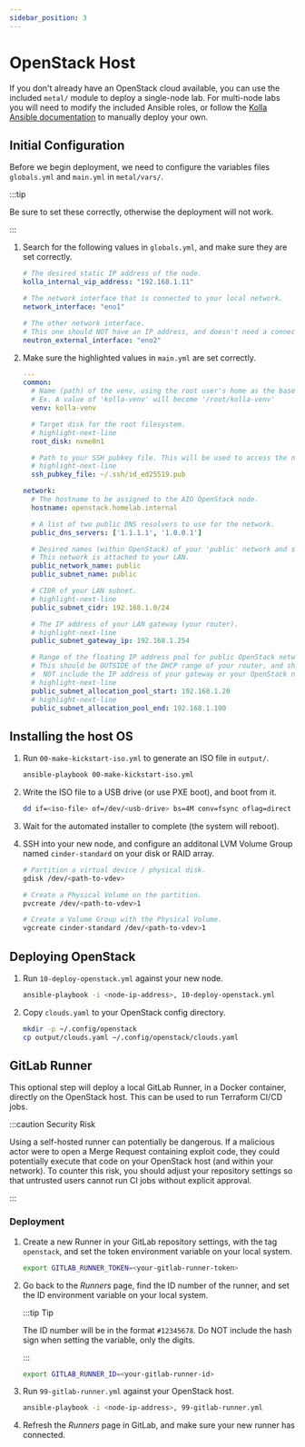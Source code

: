```yaml
---
sidebar_position: 3
---
```


# OpenStack Host

If you don't already have an OpenStack cloud available, you can use the
 included `metal/` module to deploy a single-node lab. For multi-node
 labs you will need to modify the included Ansible roles, or follow the
 [Kolla Ansible documentation](https://docs.openstack.org/kolla-ansible/zed/)
 to manually deploy your own.

## Initial Configuration

Before we begin deployment, we need to configure the variables files
 `globals.yml` and `main.yml` in `metal/vars/`.

:::tip

Be sure to set these correctly, otherwise the deployment will not work.

:::

1. Search for the following values in `globals.yml`, and make sure they
   are set correctly.

   ```yaml title="metal/vars/globals.yml"
   # The desired static IP address of the node.
   kolla_internal_vip_address: "192.168.1.11"

   # The network interface that is connected to your local network.
   network_interface: "eno1"

   # The other network interface.
   # This one should NOT have an IP address, and doesn't need a connection.
   neutron_external_interface: "eno2"
   ```

1. Make sure the highlighted values in `main.yml` are set correctly.

   ```yaml title="metal/vars/main.yml"
   ---
   common:
     # Name (path) of the venv, using the root user's home as the base.
     # Ex. A value of 'kolla-venv' will become '/root/kolla-venv'
     venv: kolla-venv

     # Target disk for the root filesystem.
     # highlight-next-line
     root_disk: nvme0n1

     # Path to your SSH pubkey file. This will be used to access the node.
     # highlight-next-line
     ssh_pubkey_file: ~/.ssh/id_ed25519.pub

   network:
     # The hostname to be assigned to the AIO OpenStack node.
     hostname: openstack.homelab.internal

     # A list of two public DNS resolvers to use for the network.
     public_dns_servers: ['1.1.1.1', '1.0.0.1']

     # Desired names (within OpenStack) of your 'public' network and subnet.
     # This network is attached to your LAN.
     public_network_name: public
     public_subnet_name: public

     # CIDR of your LAN subnet.
     # highlight-next-line
     public_subnet_cidr: 192.168.1.0/24

     # The IP address of your LAN gateway (your router).
     # highlight-next-line
     public_subnet_gateway_ip: 192.168.1.254

     # Range of the floating IP address pool for public OpenStack network.
     # This should be OUTSIDE of the DHCP range of your router, and should
     #  NOT include the IP address of your gateway or your OpenStack node.
     # highlight-next-line
     public_subnet_allocation_pool_start: 192.168.1.20
     # highlight-next-line
     public_subnet_allocation_pool_end: 192.168.1.100
   ```

## Installing the host OS

1. Run `00-make-kickstart-iso.yml` to generate an ISO file in `output/`.

   ```sh
   ansible-playbook 00-make-kickstart-iso.yml
   ```

1. Write the ISO file to a USB drive (or use PXE boot), and boot from it.

   ```sh
   dd if=<iso-file> of=/dev/<usb-drive> bs=4M conv=fsync oflag=direct status=progress
   ```

1. Wait for the automated installer to complete (the system will reboot).

1. SSH into your new node, and configure an additonal LVM Volume Group named
   `cinder-standard` on your disk or RAID array.

   ```sh title="Create Cinder volume group"
   # Partition a virtual device / physical disk.
   gdisk /dev/<path-to-vdev>

   # Create a Physical Volume on the partition.
   pvcreate /dev/<path-to-vdev>1

   # Create a Volume Group with the Physical Volume.
   vgcreate cinder-standard /dev/<path-to-vdev>1
   ```

## Deploying OpenStack

1. Run `10-deploy-openstack.yml` against your new node.

   ```sh
   ansible-playbook -i <node-ip-address>, 10-deploy-openstack.yml
   ```

1. Copy `clouds.yaml` to your OpenStack config directory.

   ```sh
   mkdir -p ~/.config/openstack
   cp output/clouds.yaml ~/.config/openstack/clouds.yaml
   ```

## GitLab Runner

This optional step will deploy a local GitLab Runner, in a Docker container,
 directly on the OpenStack host. This can be used to run Terraform CI/CD jobs.

:::caution Security Risk

Using a self-hosted runner can potentially be dangerous. If a malicious actor
 were to open a Merge Request containing exploit code, they could potentially
 execute that code on your OpenStack host (and within your network). To counter
 this risk, you should adjust your repository settings so that untrusted users
 cannot run CI jobs without explicit approval.

:::

### Deployment

1. Create a new Runner in your GitLab repository settings, with the tag
   `openstack`, and set the token environment variable on your local system.

   ```sh
   export GITLAB_RUNNER_TOKEN=<your-gitlab-runner-token>
   ```

1. Go back to the *Runners* page, find the ID number of the runner, and set
   the ID environment variable on your local system.

   :::tip Tip

   The ID number will be in the format `#12345678`. Do NOT include the hash
   sign when setting the variable, only the digits.

   :::

   ```sh
   export GITLAB_RUNNER_ID=<your-gitlab-runner-id>
   ```

1. Run `99-gitlab-runner.yml` against your OpenStack host.

   ```sh
   ansible-playbook -i <node-ip-address>, 99-gitlab-runner.yml
   ```

1. Refresh the *Runners* page in GitLab, and make sure your new runner has
   connected.
